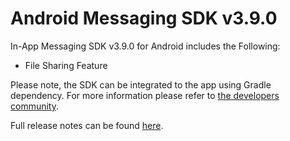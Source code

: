 # Android Messaging SDK v3.9.0

In-App Messaging SDK v3.9.0 for Android includes the Following:
* File Sharing Feature

Please note, the SDK can be integrated to the app using Gradle dependency. For more information please refer to [the developers community](https://developers.liveperson.com/android-quickstart.html).

Full release notes can be found [here](https://developers.liveperson.com/mobile-app-messaging-sdk-for-android-latest-release-notes.html).
